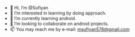 - 👋 Hi, I’m @Sufiyan
- 👀 I’m interested in learning by doing approach.
- 🌱 I’m currently learning android.
- 💞️ I’m looking to collaborate on android projects.
- 📫 You may reach me by e-mail: msufiyan576@gmail.com
